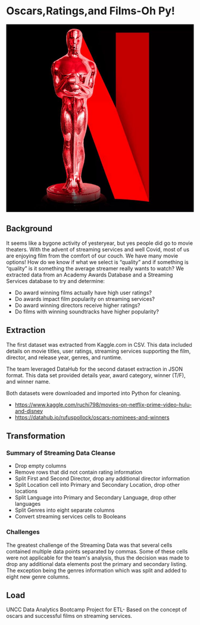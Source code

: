 # Oscars,Ratings,and Films-Oh Py!
![img1](Images/Img1.jpg)

## Background

It seems like a bygone activity of yesteryear, but yes people did go to movie theaters. With the advent of streaming services and well Covid, most of us are enjoying film from the comfort of our couch.  We have many movie options! How do we know if what we select is “quality” and if something is “quality” is it something the average streamer really wants to watch?
We extracted data from an Academy Awards Database and a Streaming Services database to try and determine: 

* Do award winning films actually have high user ratings?
* Do awards impact film popularity on streaming services?
* Do award winning directors receive higher ratings?
* Do films with winning soundtracks have higher popularity?

## Extraction  

The first dataset was extracted from Kaggle.com in CSV.  This data included details on movie titles, user ratings, streaming services supporting the film, director, and release year, genres, and runtime. 

The team leveraged DataHub for the second dataset extraction in JSON format.  This data set provided details year, award category, winner (T/F), and winner name.  

Both datasets were downloaded and imported into Python for cleaning. 

* https://www.kaggle.com/ruchi798/movies-on-netflix-prime-video-hulu-and-disney
* https://datahub.io/rufuspollock/oscars-nominees-and-winners

## Transformation

### Summary of Streaming Data Cleanse

* Drop empty columns
* Remove rows that did not contain rating information
* Split First and Second Director, drop any additional director information
* Split Location cell into Primary and Secondary Location, drop other locations
* Split Language into Primary and Secondary Language, drop other languages
* Split Genres into eight separate columns
* Convert streaming services cells to Booleans

### Challenges
The greatest challenge of the Streaming Data was that several cells contained multiple data points separated by commas. Some of these cells were not applicable for the team's analysis, thus the decision was made to drop any additional data elements 
post the primary and secondary listing.  The exception being the genres information which was split and added to eight new genre 
columns.


## Load

 UNCC Data Analytics Bootcamp Project for ETL- Based on the concept of oscars and successful films on streaming services.
